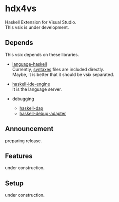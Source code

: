 # hdx4vs
Haskell Extension for Visual Studio.  
This vsix is under development.

## Depends

This vsix depends on these libraries. 
*  [language-haskell](https://github.com/JustusAdam/language-haskell)  
Currently, [syntaxes](https://github.com/JustusAdam/language-haskell/tree/master/syntaxes) files are included directly.  
Maybe, it is better that it should be vsix separated.

* [haskell-ide-engine](https://github.com/haskell/haskell-ide-engine)  
  It is the language server.
* debugging
  * [haskell-dap](https://github.com/phoityne/haskell-dap)
  * [haskell-debug-adapter](https://github.com/phoityne/haskell-debug-adapter)


## Announcement
preparing release.

## Features
under construction.  

## Setup
under construction.  


